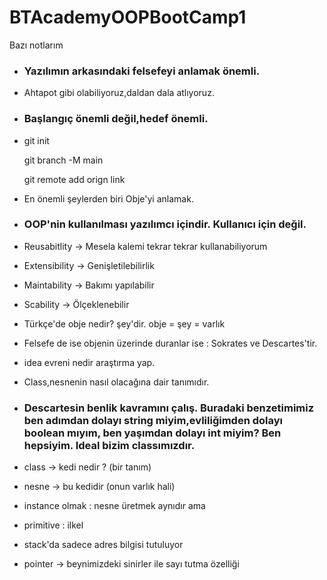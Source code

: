 # BTAcademyOOPBootCamp1

Bazı notlarım 

-  ### Yazılımın arkasındaki felsefeyi anlamak önemli.

- Ahtapot gibi olabiliyoruz,daldan dala atlıyoruz.

- ### Başlangıç önemli değil,hedef önemli.

-  git init

   git branch -M main
   
   git remote add orign link
   
- En önemli şeylerden biri Obje'yi anlamak.

- ### OOP'nin kullanılması yazılımcı içindir. Kullanıcı için değil.

- Reusabitlity -> Mesela kalemi tekrar tekrar kullanabiliyorum

- Extensibility -> Genişletilebilirlik

- Maintability -> Bakımı yapılabilir

- Scability -> Ölçeklenebilir

- Türkçe'de obje nedir? şey'dir. obje = şey = varlık

- Felsefe de ise objenin üzerinde duranlar ise : Sokrates ve Descartes'tir.

- idea evreni nedir araştırma yap.

- Class,nesnenin nasıl olacağına dair tanımıdır.

- ### Descartesin benlik kavramını çalış. Buradaki benzetimimiz ben adımdan dolayı string miyim,evliliğimden dolayı boolean mıyım, ben yaşımdan dolayı int miyim? Ben hepsiyim. Ideal bizim classımızdır.

- class -> kedi nedir ? (bir tanım)

- nesne -> bu kedidir (onun varlık hali)

- instance olmak : nesne üretmek aynıdır ama

- primitive : ilkel

- stack'da sadece adres bilgisi tutuluyor

- pointer -> beynimizdeki sinirler ile sayı tutma özelliği
